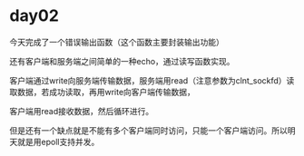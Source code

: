# day02

今天完成了一个错误输出函数（这个函数主要封装输出功能）

还有客户端和服务端之间简单的一种echo，通过读写函数实现。

客户端通过write向服务端传输数据，服务端用read（注意参数为clnt_sockfd）读取数据，若成功读取，再用write向客户端传输数据，

客户端用read接收数据，然后循环进行。

但是还有一个缺点就是不能有多个客户端同时访问，只能一个客户端访问。所以明天就是用epoll支持并发。
